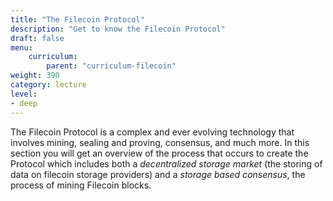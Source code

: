 ```yaml
---
title: "The Filecoin Protocol"
description: "Get to know the Filecoin Protocol"
draft: false
menu:
    curriculum:
        parent: "curriculum-filecoin"
weight: 390
category: lecture
level:
- deep
---
```


The Filecoin Protocol is a complex and ever evolving technology that involves mining, sealing and proving, consensus, and much more. In this section you will get an overview of the process that occurs to create the Protocol which includes both a _decentralized storage market_ (the storing of data on filecoin storage providers) and a _storage based consensus_, the process of mining Filecoin blocks.

